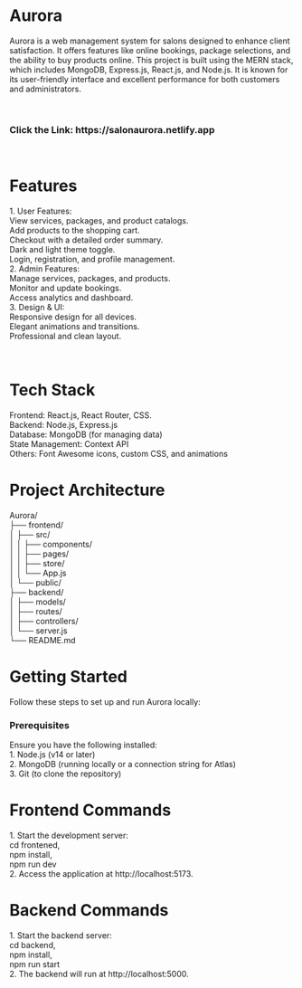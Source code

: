 <h1>Aurora</h1>
<p>Aurora is a web management system for salons designed to enhance client satisfaction. It offers features like online bookings, package selections, and the ability to buy products online. This project is built using the MERN stack, which includes MongoDB, Express.js, React.js, and Node.js. It is known for its user-friendly interface and excellent performance for both customers and administrators.</p>
<br>
<h3>Click the Link: https://salonaurora.netlify.app</h3>
<br>
<h1>Features</h1>
<p>1. User Features: <br>
      View services, packages, and product catalogs. <br>
      Add products to the shopping cart.<br>
      Checkout with a detailed order summary.<br>
      Dark and light theme toggle.<br>
      Login, registration, and profile management.<br>
   2. Admin Features: <br>
      Manage services, packages, and products.<br>
      Monitor and update bookings.<br>
      Access analytics and dashboard.<br>
  3. Design & UI: <br>
      Responsive design for all devices.<br>
      Elegant animations and transitions.<br>
      Professional and clean layout.</p>
<br>
<h1>Tech Stack</h1>
<p>  Frontend: React.js, React Router, CSS. <br>
     Backend: Node.js, Express.js<br>
     Database: MongoDB (for managing data)<br>
     State Management: Context API<br>
     Others: Font Awesome icons, custom CSS, and animations
</p>
<h1>Project Architecture</h1>
<p>Aurora/ <br>
├── frontend/                 <br>
│   ├── src/                  <br>
│   │   ├── components/       <br>
│   │   ├── pages/            <br>
│   │   ├── store/            <br>
│   │   └── App.js            <br>
│   └── public/               <br>
├── backend/                  <br>
│   ├── models/               <br>
│   ├── routes/               <br>
│   ├── controllers/          <br>
│   └── server.js             <br>
└── README.md                 <br>
</p>
<h1>Getting Started</h1>
<p>Follow these steps to set up and run Aurora locally: <br>
   <h3>Prerequisites</h3>
    <p>Ensure you have the following installed: <br>
      1. Node.js (v14 or later) <br>
      2. MongoDB (running locally or a connection string for Atlas) <br>
      3. Git (to clone the repository) </p>
</p>
<h1>Frontend Commands</h1>
<p>1. Start the development server: <br>
       cd frontened, <br>
       npm install, <br>
       npm run dev <br>
  2. Access the application at http://localhost:5173. </p>
  <h1>Backend Commands</h1>
  <p>1. Start the backend server: <br>
        cd backend, <br>
        npm install, <br>
        npm run start <br>
    2. The backend will run at http://localhost:5000.</p>
